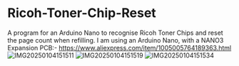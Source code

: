 # Ricoh-Toner-Chip-Reset
A program for an Arduino Nano to recognise Ricoh Toner Chips and reset the page count when refilling.
I am using an Arduino Nano, with a NANO3 Expansion PCB:- https://www.aliexpress.com/item/1005005764189363.html
![IMG20250104151511](https://github.com/user-attachments/assets/e8ba0711-7332-4038-8544-ce8ee394701d)
![IMG20250104151519](https://github.com/user-attachments/assets/b78da8a4-ad39-4448-9b42-b4ca0cab23c5)
![IMG20250104151534](https://github.com/user-attachments/assets/defc87a6-9b91-4825-a5a4-cc07ed3d2777)
